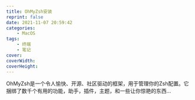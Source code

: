 ```yaml
---
title: OhMyZsh安装
reprint: false
date: 2021-11-07 20:59:42
categories:
    - MacOS
tags:
    - 终端
    - 笔记
cover:
coverWidth:
coverHeight:
---
```


OhMyZsh是一个令人愉快、开源、社区驱动的框架，用于管理你的Zsh配置。它捆绑了数千个有用的功能，助手，插件，主题，和一些让你惊艳的东西…
